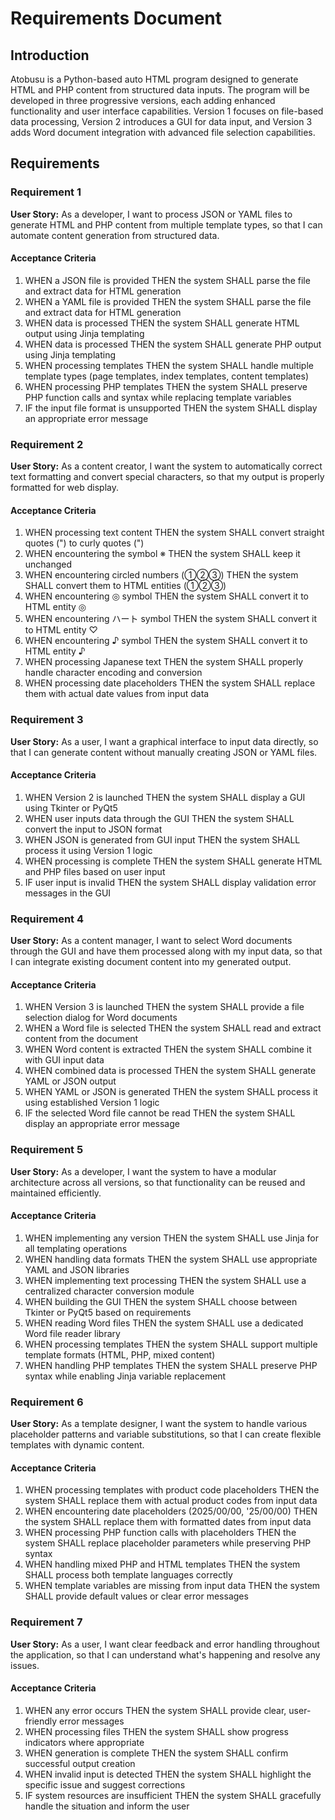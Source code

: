 # Requirements Document

## Introduction

Atobusu is a Python-based auto HTML program designed to generate HTML and PHP content from structured data inputs. The program will be developed in three progressive versions, each adding enhanced functionality and user interface capabilities. Version 1 focuses on file-based data processing, Version 2 introduces a GUI for data input, and Version 3 adds Word document integration with advanced file selection capabilities.

## Requirements

### Requirement 1

**User Story:** As a developer, I want to process JSON or YAML files to generate HTML and PHP content from multiple template types, so that I can automate content generation from structured data.

#### Acceptance Criteria

1. WHEN a JSON file is provided THEN the system SHALL parse the file and extract data for HTML generation
2. WHEN a YAML file is provided THEN the system SHALL parse the file and extract data for HTML generation
3. WHEN data is processed THEN the system SHALL generate HTML output using Jinja templating
4. WHEN data is processed THEN the system SHALL generate PHP output using Jinja templating
5. WHEN processing templates THEN the system SHALL handle multiple template types (page templates, index templates, content templates)
6. WHEN processing PHP templates THEN the system SHALL preserve PHP function calls and syntax while replacing template variables
7. IF the input file format is unsupported THEN the system SHALL display an appropriate error message

### Requirement 2

**User Story:** As a content creator, I want the system to automatically correct text formatting and convert special characters, so that my output is properly formatted for web display.

#### Acceptance Criteria

1. WHEN processing text content THEN the system SHALL convert straight quotes (") to curly quotes (")
2. WHEN encountering the symbol ※ THEN the system SHALL keep it unchanged
3. WHEN encountering circled numbers (①②③) THEN the system SHALL convert them to HTML entities (&#9312;&#9313;&#9314;)
4. WHEN encountering ◎ symbol THEN the system SHALL convert it to HTML entity &#9678;
5. WHEN encountering ハート symbol THEN the system SHALL convert it to HTML entity &#9825;
6. WHEN encountering ♪ symbol THEN the system SHALL convert it to HTML entity &#9834;
7. WHEN processing Japanese text THEN the system SHALL properly handle character encoding and conversion
8. WHEN processing date placeholders THEN the system SHALL replace them with actual date values from input data

### Requirement 3

**User Story:** As a user, I want a graphical interface to input data directly, so that I can generate content without manually creating JSON or YAML files.

#### Acceptance Criteria

1. WHEN Version 2 is launched THEN the system SHALL display a GUI using Tkinter or PyQt5
2. WHEN user inputs data through the GUI THEN the system SHALL convert the input to JSON format
3. WHEN JSON is generated from GUI input THEN the system SHALL process it using Version 1 logic
4. WHEN processing is complete THEN the system SHALL generate HTML and PHP files based on user input
5. IF user input is invalid THEN the system SHALL display validation error messages in the GUI

### Requirement 4

**User Story:** As a content manager, I want to select Word documents through the GUI and have them processed along with my input data, so that I can integrate existing document content into my generated output.

#### Acceptance Criteria

1. WHEN Version 3 is launched THEN the system SHALL provide a file selection dialog for Word documents
2. WHEN a Word file is selected THEN the system SHALL read and extract content from the document
3. WHEN Word content is extracted THEN the system SHALL combine it with GUI input data
4. WHEN combined data is processed THEN the system SHALL generate YAML or JSON output
5. WHEN YAML or JSON is generated THEN the system SHALL process it using established Version 1 logic
6. IF the selected Word file cannot be read THEN the system SHALL display an appropriate error message

### Requirement 5

**User Story:** As a developer, I want the system to have a modular architecture across all versions, so that functionality can be reused and maintained efficiently.

#### Acceptance Criteria

1. WHEN implementing any version THEN the system SHALL use Jinja for all templating operations
2. WHEN handling data formats THEN the system SHALL use appropriate YAML and JSON libraries
3. WHEN implementing text processing THEN the system SHALL use a centralized character conversion module
4. WHEN building the GUI THEN the system SHALL choose between Tkinter or PyQt5 based on requirements
5. WHEN reading Word files THEN the system SHALL use a dedicated Word file reader library
6. WHEN processing templates THEN the system SHALL support multiple template formats (HTML, PHP, mixed content)
7. WHEN handling PHP templates THEN the system SHALL preserve PHP syntax while enabling Jinja variable replacement

### Requirement 6

**User Story:** As a template designer, I want the system to handle various placeholder patterns and variable substitutions, so that I can create flexible templates with dynamic content.

#### Acceptance Criteria

1. WHEN processing templates with product code placeholders THEN the system SHALL replace them with actual product codes from input data
2. WHEN encountering date placeholders (2025/00/00, '25/00/00) THEN the system SHALL replace them with formatted dates from input data
3. WHEN processing PHP function calls with placeholders THEN the system SHALL replace placeholder parameters while preserving PHP syntax
4. WHEN handling mixed PHP and HTML templates THEN the system SHALL process both template languages correctly
5. WHEN template variables are missing from input data THEN the system SHALL provide default values or clear error messages

### Requirement 7

**User Story:** As a user, I want clear feedback and error handling throughout the application, so that I can understand what's happening and resolve any issues.

#### Acceptance Criteria

1. WHEN any error occurs THEN the system SHALL provide clear, user-friendly error messages
2. WHEN processing files THEN the system SHALL show progress indicators where appropriate
3. WHEN generation is complete THEN the system SHALL confirm successful output creation
4. WHEN invalid input is detected THEN the system SHALL highlight the specific issue and suggest corrections
5. IF system resources are insufficient THEN the system SHALL gracefully handle the situation and inform the user